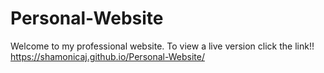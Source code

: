 # Personal-Website
Welcome to my professional website. To view a live version click the link!!
https://shamonicaj.github.io/Personal-Website/ 
